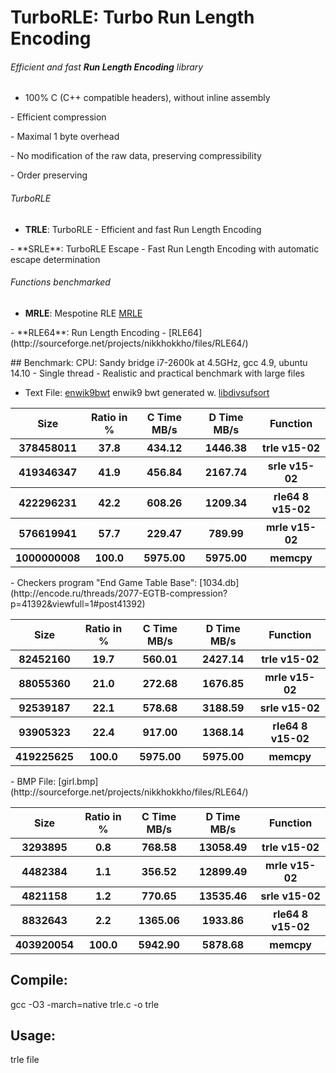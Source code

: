 TurboRLE: Turbo Run Length Encoding 
===================================

###### Efficient and fast **Run Length Encoding** library
- 100% C (C++ compatible headers), without inline assembly
<p>
- Efficient compression 
<p>
- Maximal 1 byte overhead
<p>
- No modification of the raw data, preserving compressibility
<p>
- Order preserving 

###### TurboRLE
- **TRLE**: TurboRLE - Efficient and fast Run Length Encoding
<p>
- **SRLE**: TurboRLE Escape - Fast Run Length Encoding with automatic escape determination 

###### Functions benchmarked
- **MRLE**: Mespotine RLE [MRLE](http://encode.ru/threads/2121-No-more-encoding-overhead-in-Run-Length-Encoding-Read-about-Mespotine-RLE-here-)
<p>
- **RLE64**: Run Length Encoding - [RLE64](http://sourceforge.net/projects/nikkhokkho/files/RLE64/)

<p>
## Benchmark:
CPU: Sandy bridge i7-2600k at 4.5GHz, gcc 4.9, ubuntu 14.10
- Single thread
- Realistic and practical benchmark with large files

- Text File: [enwik9bwt](http://mattmahoney.net/dc/textdata.html) enwik9 bwt generated w. [libdivsufsort](https://code.google.com/p/libdivsufsort/)
<table>
<tr><th>Size</th><th>Ratio in %</th><th>C Time MB/s</th><th>D Time MB/s</th><th>Function</th></tr>
<tr><th>378458011</th><th>37.8</th><th>434.12</th><th>1446.38</th><th>trle v15-02</th></tr>
<tr><th>419346347</th><th>41.9</th><th>456.84</th><th>2167.74</th><th>srle v15-02</th></tr>
<tr><th>422296231</th><th>42.2</th><th>608.26</th><th>1209.34</th><th>rle64 8 v15-02</th></tr>
<tr><th>576619941</th><th>57.7</th><th>229.47</th><th>789.99</th><th>mrle v15-02</th></tr>
<tr><th>1000000008</th><th>100.0</th><th>5975.00</th><th>5975.00</th><th>memcpy</th></tr>
</table>
<p>
- Checkers program "End Game Table Base": [1034.db](http://encode.ru/threads/2077-EGTB-compression?p=41392&viewfull=1#post41392)
<table>
<tr><th>Size</th><th>Ratio in %</th><th>C Time MB/s</th><th>D Time MB/s</th><th>Function</th></tr>
<tr><th> 82452160</th><th> 19.7</th><th> 560.01</th><th>2427.14</th><th>trle v15-02</th></tr>
<tr><th> 88055360</th><th> 21.0</th><th> 272.68</th><th>1676.85</th><th>mrle v15-02</th></tr>
<tr><th> 92539187</th><th> 22.1</th><th> 578.68</th><th>3188.59</th><th>srle v15-02</th></tr>
<tr><th> 93905323</th><th> 22.4</th><th> 917.00</th><th>1368.14</th><th>rle64 8 v15-02</th></tr>
<tr><th>419225625</th><th>100.0</th><th>5975.00</th><th>5975.00</th><th>memcpy</th></tr>
</table>
<p>
- BMP File: [girl.bmp](http://sourceforge.net/projects/nikkhokkho/files/RLE64/)
<table>
<tr><th>Size</th><th>Ratio in %</th><th>C Time MB/s</th><th>D Time MB/s</th><th>Function</th></tr>
<tr><th>  3293895</th><th> 0.8</th><th>  768.58</th><th>13058.49</th><th>trle v15-02</th></tr>
<tr><th>  4482384</th><th> 1.1</th><th>  356.52</th><th>12899.49</th><th>mrle v15-02</th></tr>
<tr><th>  4821158</th><th> 1.2</th><th>  770.65</th><th>13535.46</th><th>srle v15-02</th></tr>
<tr><th>  8832643</th><th> 2.2</th><th> 1365.06</th><th> 1933.86</th><th>rle64 8 v15-02</th></tr>
<tr><th>403920054</th><th>100.0</th><th>5942.90</th><th> 5878.68</th><th>memcpy</th></tr> 
</table>

## Compile:
  gcc -O3 -march=native trle.c -o trle

## Usage:
  trle file
